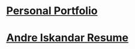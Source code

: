 # [Personal Portfolio](http://www.andreiskandar.com)
# [Andre Iskandar Resume](http://www.andreiskandar.com/docs/Andre_Iskandar_Resume.pdf)
